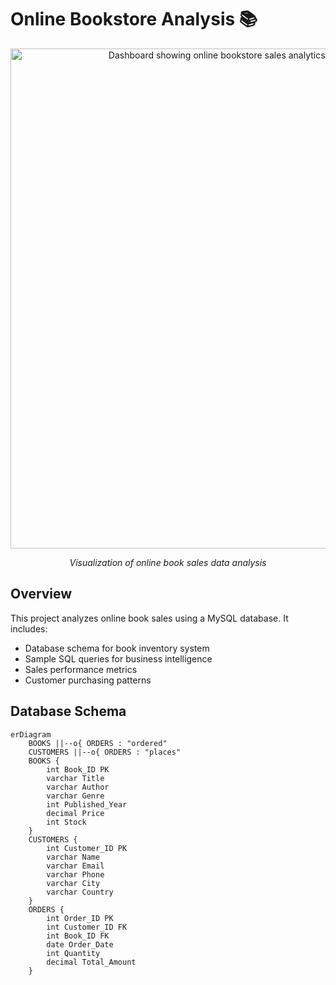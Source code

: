 # Online Bookstore Analysis 📚

<div align="center">
  <img src="https://placehold.co/1200x600/4F46E5/FFFFFF/png?text=Online+Bookstore+Sales+Analysis" alt="Dashboard showing online bookstore sales analytics with charts and graphs" width="800"/>
  <p><em>Visualization of online book sales data analysis</em></p>
</div>

## Overview
This project analyzes online book sales using a MySQL database. It includes:
- Database schema for book inventory system
- Sample SQL queries for business intelligence
- Sales performance metrics
- Customer purchasing patterns

## Database Schema
```mermaid
erDiagram
    BOOKS ||--o{ ORDERS : "ordered"
    CUSTOMERS ||--o{ ORDERS : "places"
    BOOKS {
        int Book_ID PK
        varchar Title
        varchar Author
        varchar Genre
        int Published_Year
        decimal Price
        int Stock
    }
    CUSTOMERS {
        int Customer_ID PK
        varchar Name
        varchar Email
        varchar Phone
        varchar City
        varchar Country
    }
    ORDERS {
        int Order_ID PK
        int Customer_ID FK
        int Book_ID FK
        date Order_Date
        int Quantity
        decimal Total_Amount
    }

